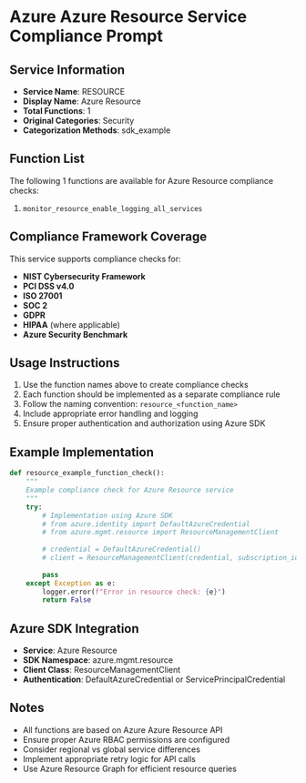 # Azure Azure Resource Service Compliance Prompt

## Service Information
- **Service Name**: RESOURCE
- **Display Name**: Azure Resource
- **Total Functions**: 1
- **Original Categories**: Security
- **Categorization Methods**: sdk_example

## Function List
The following 1 functions are available for Azure Resource compliance checks:

1. `monitor_resource_enable_logging_all_services`


## Compliance Framework Coverage
This service supports compliance checks for:
- **NIST Cybersecurity Framework**
- **PCI DSS v4.0**
- **ISO 27001**
- **SOC 2**
- **GDPR**
- **HIPAA** (where applicable)
- **Azure Security Benchmark**

## Usage Instructions
1. Use the function names above to create compliance checks
2. Each function should be implemented as a separate compliance rule
3. Follow the naming convention: `resource_<function_name>`
4. Include appropriate error handling and logging
5. Ensure proper authentication and authorization using Azure SDK

## Example Implementation
```python
def resource_example_function_check():
    """
    Example compliance check for Azure Resource service
    """
    try:
        # Implementation using Azure SDK
        # from azure.identity import DefaultAzureCredential
        # from azure.mgmt.resource import ResourceManagementClient
        
        # credential = DefaultAzureCredential()
        # client = ResourceManagementClient(credential, subscription_id)
        
        pass
    except Exception as e:
        logger.error(f"Error in resource check: {e}")
        return False
```

## Azure SDK Integration
- **Service**: Azure Resource
- **SDK Namespace**: azure.mgmt.resource
- **Client Class**: ResourceManagementClient
- **Authentication**: DefaultAzureCredential or ServicePrincipalCredential

## Notes
- All functions are based on Azure Azure Resource API
- Ensure proper Azure RBAC permissions are configured
- Consider regional vs global service differences
- Implement appropriate retry logic for API calls
- Use Azure Resource Graph for efficient resource queries
